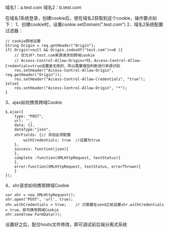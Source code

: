 域名1：a.test.com
域名2：b.test.com

在域名1系统登录，创建cookie后，想在域名2获取到这个cookie，操作要点如下：
1、创建cookie时，设置cookie.setDomain(".test.com")
2、域名2系统配置过滤器：

```
// cookie跨域设置
String Origin = req.getHeader("Origin");
if( Origin!=null && Origin.indexOf("test.com")>=0 ){
    // 仅允许*.test.com来源请求的跨域cookie
    // Access-Control-Allow-Origin=*时，Access-Control-Allow-Credentials=true设置是无效的，所以需要增加判断进行来源识别
    res.setHeader("Access-Control-Allow-Origin", req.getHeader("Origin"));
    res.setHeader("Access-Control-Allow-Credentials", "true");
}else{
    res.setHeader("Access-Control-Allow-Origin", "*");
}
```

3、ajax如何携带跨域Cookie
```
$.ajax({
	type: "POST",
	url: '',
	data: {},
	dataType:"json",
	xhrFields: {// 添加此项配置
		withCredentials: true  //设置为true
	},
	success: function(json){
	},
	complete :function(XMLHttpRequest, textStatus){
	},
	error:function(XMLHttpRequest, textStatus, errorThrown){
	}
});
```

4、xhr请求如何携带跨域Cookie
```
var xhr = new XMLHttpRequest();
xhr.open("POST", 'url', true);
xhr.withCredentials = true;    // 只需要在send之前设置xhr.withCredentials = true，即可携带跨域Cookie
xhr.send(new FormData());
```

设置好之后，配合hosts文件修改，即可调试前后端分离式系统

